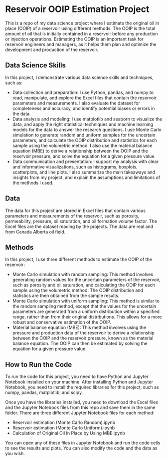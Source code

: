 # Reservoir OOIP Estimation Project

This is a repo of my data science project where I estimate the original oil in place (OOIP) of a reservoir using different methods. The OOIP is the total amount of oil that is initially contained in a reservoir before any production or injection operations. Estimating the OOIP is an important task for reservoir engineers and managers, as it helps them plan and optimize the development and production of the reservoir.

## Data Science Skills

In this project, I demonstrate various data science skills and techniques, such as:

- Data collection and preparation: I use Python, pandas, and numpy to read, manipulate, and explore the Excel files that contain the reservoir parameters and measurements. I also evaluate the dataset for completeness and accuracy, and identify potential biases or errors in the data.
- Data analysis and modeling: I use matplotlib and seaborn to visualize the data, and apply the right statistical techniques and machine learning models for the data to answer the research questions. I use Monte Carlo simulation to generate random and uniform samples for the uncertain parameters, and calculate the OOIP distribution and statistics for each sample using the volumetric method. I also use the material balance equation (MBE) to derive a relationship between the OOIP and the reservoir pressure, and solve the equation for a given pressure value.
- Data communication and presentation: I support my analysis with clear and informative visualizations, such as histograms, boxplots, scatterplots, and line plots. I also summarize the main takeaways and insights from my project, and explain the assumptions and limitations of the methods I used.

## Data

The data for this project are stored in Excel files that contain various parameters and measurements of the reservoir, such as porosity, permeability, pressure, oil saturation, and oil formation volume factor. The Excel files are the dataset reading by the projects. The data are real and from Canada Alberta oil field.

## Methods

In this project, I use three different methods to estimate the OOIP of the reservoir:

- Monte Carlo simulation with random sampling: This method involves generating random values for the uncertain parameters of the reservoir, such as porosity and oil saturation, and calculating the OOIP for each sample using the volumetric method. The OOIP distribution and statistics are then obtained from the sample results.
- Monte Carlo simulation with uniform sampling: This method is similar to the random sampling method, except that the values for the uncertain parameters are generated from a uniform distribution within a specified range, rather than from their original distributions. This allows for a more robust and conservative estimation of the OOIP.
- Material balance equation (MBE): This method involves using the pressure and production data of the reservoir to derive a relationship between the OOIP and the reservoir pressure, known as the material balance equation. The OOIP can then be estimated by solving the equation for a given pressure value.

## How to Run the Code

To run the code for this project, you need to have Python and Jupyter Notebook installed on your machine. After installing Python and Jupyter Notebook, you need to install the required libraries for this project, such as numpy, pandas, matplotlib, and scipy. 

Once you have the libraries installed, you need to download the Excel files and the Jupyter Notebook files from this repo and save them in the same folder. There are three different Jupyter Notebook files for each method:

- Reservoir estimation (Monte Carlo Random).ipynb
- Reservoir estimation (Monte Carlo Uniform).ipynb
- Calculation of Original Oil In Place by Using MBE.ipynb

You can open any of these files in Jupyter Notebook and run the code cells to see the results and plots. You can also modify the code and the data as you wish.
